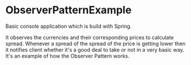 # ObserverPatternExample
Basic console application which is build with Spring.

It observes the currencies and their corresponding prices to calculate spread. 
Whenever a spread of the spread of the price is getting lower then it notifies client whether it's a good deal to take or not in a very basic way.
It's an example of how the Observer Pattern works.

